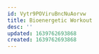 ```yaml
---
id: Vytr9POViruBncNuAorvw
title: Bioenergetic Workout
desc: ''
updated: 1639762693868
created: 1639762693868
---
```


